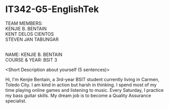 # IT342-G5-EnglishTek

TEAM MEMBERS:
<br>KENJIE B. BENTAIN
<br>KENT DELOS CIENTOS
<br>STEVEN JAN TABUNGAR

<br>NAME: KENJIE B. BENTAIN
<br>COURSE & YEAR: BSIT 3

<Short Description about yourself (5 sentences)>

<p> Hi, I'm Kenjie Bentain, a 3rd-year BSIT student currently living in Carmen, Toledo City. I am kind in action but harsh in thinking. I spend most of my time playing online games and listening to music. Every Saturday, I practice my bass guitar skills. My dream job is to become a Quality Assurance specialist. </p>
